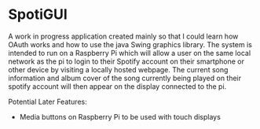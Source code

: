 # SpotiGUI

A work in progress application created mainly so that I could learn how OAuth works and how to use the java Swing graphics library. The system is intended to run on a Raspberry Pi which will allow a user on the same local network as the pi to login to their Spotify account on their smartphone or other device by visiting a locally hosted webpage. The current song information and album cover of the song currently being played on their spotify account will then appear on the display connected to the pi.

Potential Later Features:
 - Media buttons on Raspberry Pi to be used with touch displays
